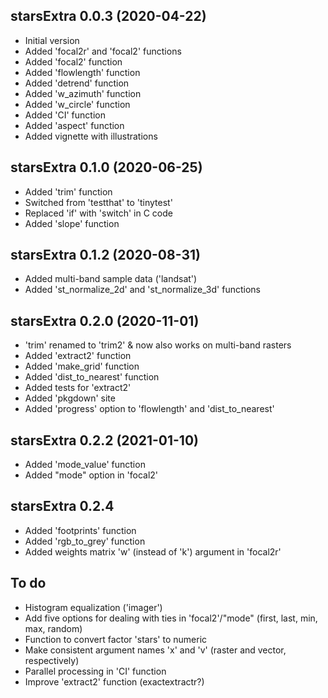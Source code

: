 ## starsExtra 0.0.3 (2020-04-22)

* Initial version
* Added 'focal2r' and 'focal2' functions
* Added 'focal2' function
* Added 'flowlength' function
* Added 'detrend' function
* Added 'w_azimuth' function
* Added 'w_circle' function
* Added 'CI' function
* Added 'aspect' function
* Added vignette with illustrations

## starsExtra 0.1.0 (2020-06-25)

* Added 'trim' function
* Switched from 'testthat' to 'tinytest'
* Replaced 'if' with 'switch' in C code
* Added 'slope' function

## starsExtra 0.1.2 (2020-08-31)

* Added multi-band sample data ('landsat')
* Added 'st_normalize_2d' and 'st_normalize_3d' functions

## starsExtra 0.2.0 (2020-11-01)

* 'trim' renamed to 'trim2' & now also works on multi-band rasters
* Added 'extract2' function
* Added 'make_grid' function
* Added 'dist_to_nearest' function
* Added tests for 'extract2'
* Added 'pkgdown' site
* Added 'progress' option to 'flowlength' and 'dist_to_nearest'

## starsExtra 0.2.2 (2021-01-10)

* Added 'mode_value' function
* Added "mode" option in 'focal2'

## starsExtra 0.2.4

* Added 'footprints' function
* Added 'rgb_to_grey' function
* Added weights matrix 'w' (instead of 'k') argument in 'focal2r'

## To do

* Histogram equalization ('imager')
* Add five options for dealing with ties in 'focal2'/"mode" (first, last, min, max, random)
* Function to convert factor 'stars' to numeric
* Make consistent argument names 'x' and 'v' (raster and vector, respectively)
* Parallel processing in 'CI' function
* Improve 'extract2' function (exactextractr?)
